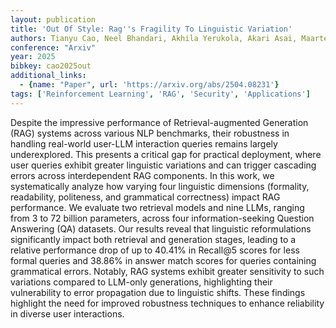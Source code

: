 ```yaml
---
layout: publication
title: 'Out Of Style: Rag''s Fragility To Linguistic Variation'
authors: Tianyu Cao, Neel Bhandari, Akhila Yerukola, Akari Asai, Maarten Sap
conference: "Arxiv"
year: 2025
bibkey: cao2025out
additional_links:
  - {name: "Paper", url: 'https://arxiv.org/abs/2504.08231'}
tags: ['Reinforcement Learning', 'RAG', 'Security', 'Applications']
---
```

Despite the impressive performance of Retrieval-augmented Generation (RAG)
systems across various NLP benchmarks, their robustness in handling real-world
user-LLM interaction queries remains largely underexplored. This presents a
critical gap for practical deployment, where user queries exhibit greater
linguistic variations and can trigger cascading errors across interdependent
RAG components. In this work, we systematically analyze how varying four
linguistic dimensions (formality, readability, politeness, and grammatical
correctness) impact RAG performance. We evaluate two retrieval models and nine
LLMs, ranging from 3 to 72 billion parameters, across four information-seeking
Question Answering (QA) datasets. Our results reveal that linguistic
reformulations significantly impact both retrieval and generation stages,
leading to a relative performance drop of up to 40.41% in Recall@5 scores for
less formal queries and 38.86% in answer match scores for queries containing
grammatical errors. Notably, RAG systems exhibit greater sensitivity to such
variations compared to LLM-only generations, highlighting their vulnerability
to error propagation due to linguistic shifts. These findings highlight the
need for improved robustness techniques to enhance reliability in diverse user
interactions.
